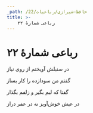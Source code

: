 ```yaml
---
_path: /حافظ-شیرازی/رباعیات/22
title: >-
    رباعی شمارهٔ ۲۲
---
```

# رباعی شمارهٔ ۲۲

<div class="b" id="bn1"><div class="m1"><p>در سنبلش آویختم از روی نیاز</p></div>
<div class="m2"><p>گفتم من سودازده را کار بساز</p></div></div>
<div class="b" id="bn2"><div class="m1"><p>گفتا که لبم بگیر و زلفم بگذار</p></div>
<div class="m2"><p>در عیش خوش‌آویز نه در عمر دراز</p></div></div>

